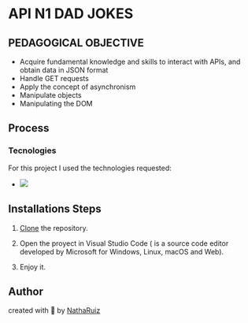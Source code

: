# API N1 DAD JOKES

## PEDAGOGICAL OBJECTIVE  
- Acquire fundamental knowledge and skills to interact with APIs, and obtain data in JSON format
- Handle GET requests
- Apply the concept of asynchronism
- Manipulate objects
- Manipulating the DOM

## Process 
### Tecnologies
For this project I used the technologies requested:
- <img src="https://skillicons.dev/icons?i=html,css,js,bootstrap)](https://skillicons.dev"/>


## Installations Steps
1. [Clone](https://docs.github.com/en/repositories/creating-and-managing-repositories/cloning-a-repository) the repository.

2. Open the proyect in Visual Studio Code ( is a source code editor developed by Microsoft for Windows, Linux, macOS and Web).

3. Enjoy it.

## Author
created with 💜 by [NathaRuiz](https://github.com/NathaRuiz)
